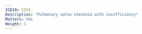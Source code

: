 ```yaml
---
ICD10: I372
Description: "Pulmonary valve stenosis with insufficiency"
Matters: Yes
Weight: 1
---
```

